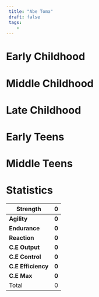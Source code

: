 ```yaml
---
 title: "Abe Toma"
 draft: false
 tags:
    -
---
```



# Early Childhood

# Middle Childhood

# Late Childhood

# Early Teens

# Middle Teens

# Statistics

| Strength           | **0** |
| ------------------ | ----- |
| **Agility**        | **0** |
| **Endurance**      | **0** |
| **Reaction**       | **0** |
| **C.E Output**     | **0** |
| **C.E Control**    | **0** |
| **C.E Efficiency** | **0** |
| **C.E Max**        | **0** |
| Total              | 0     |
